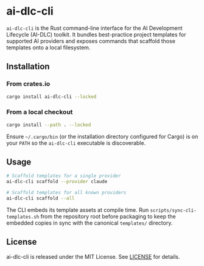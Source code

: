 # ai-dlc-cli

`ai-dlc-cli` is the Rust command-line interface for the AI Development Lifecycle (AI-DLC) toolkit. It bundles best-practice project templates for supported AI providers and exposes commands that scaffold those templates onto a local filesystem.

## Installation

### From crates.io

```bash
cargo install ai-dlc-cli --locked
```

### From a local checkout

```bash
cargo install --path . --locked
```

Ensure `~/.cargo/bin` (or the installation directory configured for Cargo) is on your `PATH` so the `ai-dlc-cli` executable is discoverable.

## Usage

```bash
# Scaffold templates for a single provider
ai-dlc-cli scaffold --provider claude

# Scaffold templates for all known providers
ai-dlc-cli scaffold --all
```

The CLI embeds its template assets at compile time. Run `scripts/sync-cli-templates.sh` from the repository root before packaging to keep the embedded copies in sync with the canonical `templates/` directory.

## License

ai-dlc-cli is released under the MIT License. See [LICENSE](LICENSE) for details.
